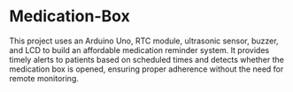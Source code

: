 # Medication-Box
This project uses an Arduino Uno, RTC module, ultrasonic sensor, buzzer, and LCD to build an affordable medication reminder system. It provides timely alerts to patients based on scheduled times and detects whether the medication box is opened, ensuring proper adherence without the need for remote monitoring.
